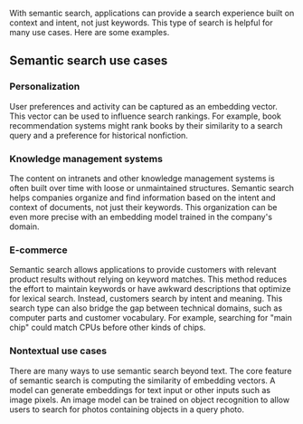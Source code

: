 With semantic search, applications can provide a search experience built on context and intent, not just keywords. This type of search is helpful for many use cases. Here are some examples.

## Semantic search use cases

### Personalization

User preferences and activity can be captured as an embedding vector. This vector can be used to influence search rankings. For example, book recommendation systems might rank books by their similarity to a search query and a preference for historical nonfiction.

### Knowledge management systems

The content on intranets and other knowledge management systems is often built over time with loose or unmaintained structures. Semantic search helps companies organize and find information based on the intent and context of documents, not just their keywords. This organization can be even more precise with an embedding model trained in the company's domain.

### E-commerce

Semantic search allows applications to provide customers with relevant product results without relying on keyword matches. This method reduces the effort to maintain keywords or have awkward descriptions that optimize for lexical search. Instead, customers search by intent and meaning. This search type can also bridge the gap between technical domains, such as computer parts and customer vocabulary. For example, searching for "main chip" could match CPUs before other kinds of chips.

### Nontextual use cases

There are many ways to use semantic search beyond text. The core feature of semantic search is computing the similarity of embedding vectors. A model can generate embeddings for text input or other inputs such as image pixels. An image model can be trained on object recognition to allow users to search for photos containing objects in a query photo.
